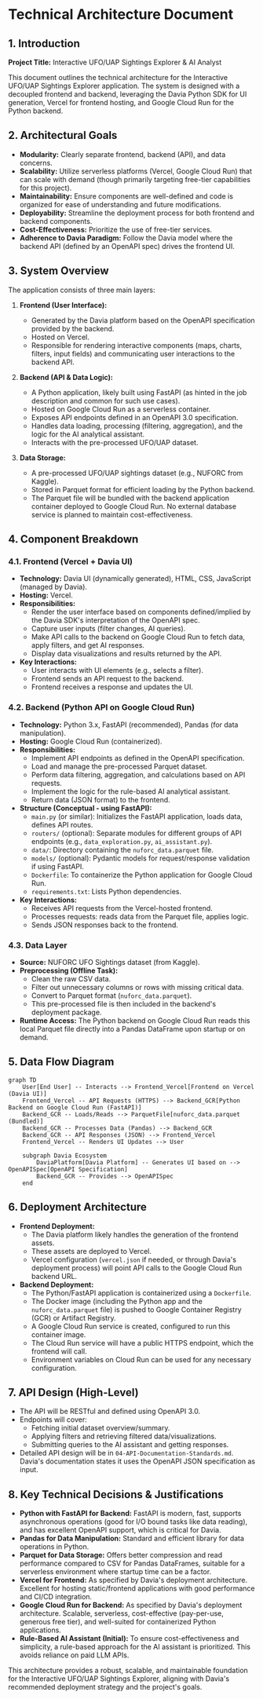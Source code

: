 # Technical Architecture Document

## 1. Introduction

**Project Title:** Interactive UFO/UAP Sightings Explorer & AI Analyst

This document outlines the technical architecture for the Interactive UFO/UAP Sightings Explorer application. The system is designed with a decoupled frontend and backend, leveraging the Davia Python SDK for UI generation, Vercel for frontend hosting, and Google Cloud Run for the Python backend.

## 2. Architectural Goals

*   **Modularity:** Clearly separate frontend, backend (API), and data concerns.
*   **Scalability:** Utilize serverless platforms (Vercel, Google Cloud Run) that can scale with demand (though primarily targeting free-tier capabilities for this project).
*   **Maintainability:** Ensure components are well-defined and code is organized for ease of understanding and future modifications.
*   **Deployability:** Streamline the deployment process for both frontend and backend components.
*   **Cost-Effectiveness:** Prioritize the use of free-tier services.
*   **Adherence to Davia Paradigm:** Follow the Davia model where the backend API (defined by an OpenAPI spec) drives the frontend UI.

## 3. System Overview

The application consists of three main layers:

1.  **Frontend (User Interface):**
    *   Generated by the Davia platform based on the OpenAPI specification provided by the backend.
    *   Hosted on Vercel.
    *   Responsible for rendering interactive components (maps, charts, filters, input fields) and communicating user interactions to the backend API.

2.  **Backend (API & Data Logic):**
    *   A Python application, likely built using FastAPI (as hinted in the job description and common for such use cases).
    *   Hosted on Google Cloud Run as a serverless container.
    *   Exposes API endpoints defined in an OpenAPI 3.0 specification.
    *   Handles data loading, processing (filtering, aggregation), and the logic for the AI analytical assistant.
    *   Interacts with the pre-processed UFO/UAP dataset.

3.  **Data Storage:**
    *   A pre-processed UFO/UAP sightings dataset (e.g., NUFORC from Kaggle).
    *   Stored in Parquet format for efficient loading by the Python backend.
    *   The Parquet file will be bundled with the backend application container deployed to Google Cloud Run. No external database service is planned to maintain cost-effectiveness.

## 4. Component Breakdown

### 4.1. Frontend (Vercel + Davia UI)

*   **Technology:** Davia UI (dynamically generated), HTML, CSS, JavaScript (managed by Davia).
*   **Hosting:** Vercel.
*   **Responsibilities:**
    *   Render the user interface based on components defined/implied by the Davia SDK's interpretation of the OpenAPI spec.
    *   Capture user inputs (filter changes, AI queries).
    *   Make API calls to the backend on Google Cloud Run to fetch data, apply filters, and get AI responses.
    *   Display data visualizations and results returned by the API.
*   **Key Interactions:**
    *   User interacts with UI elements (e.g., selects a filter).
    *   Frontend sends an API request to the backend.
    *   Frontend receives a response and updates the UI.

### 4.2. Backend (Python API on Google Cloud Run)

*   **Technology:** Python 3.x, FastAPI (recommended), Pandas (for data manipulation).
*   **Hosting:** Google Cloud Run (containerized).
*   **Responsibilities:**
    *   Implement API endpoints as defined in the OpenAPI specification.
    *   Load and manage the pre-processed Parquet dataset.
    *   Perform data filtering, aggregation, and calculations based on API requests.
    *   Implement the logic for the rule-based AI analytical assistant.
    *   Return data (JSON format) to the frontend.
*   **Structure (Conceptual - using FastAPI):**
    *   `main.py` (or similar): Initializes the FastAPI application, loads data, defines API routes.
    *   `routers/` (optional): Separate modules for different groups of API endpoints (e.g., `data_exploration.py`, `ai_assistant.py`).
    *   `data/`: Directory containing the `nuforc_data.parquet` file.
    *   `models/` (optional): Pydantic models for request/response validation if using FastAPI.
    *   `Dockerfile`: To containerize the Python application for Google Cloud Run.
    *   `requirements.txt`: Lists Python dependencies.
*   **Key Interactions:**
    *   Receives API requests from the Vercel-hosted frontend.
    *   Processes requests: reads data from the Parquet file, applies logic.
    *   Sends JSON responses back to the frontend.

### 4.3. Data Layer

*   **Source:** NUFORC UFO Sightings dataset (from Kaggle).
*   **Preprocessing (Offline Task):**
    *   Clean the raw CSV data.
    *   Filter out unnecessary columns or rows with missing critical data.
    *   Convert to Parquet format (`nuforc_data.parquet`).
    *   This pre-processed file is then included in the backend's deployment package.
*   **Runtime Access:** The Python backend on Google Cloud Run reads this local Parquet file directly into a Pandas DataFrame upon startup or on demand.

## 5. Data Flow Diagram

```mermaid
graph TD
    User[End User] -- Interacts --> Frontend_Vercel[Frontend on Vercel (Davia UI)]
    Frontend_Vercel -- API Requests (HTTPS) --> Backend_GCR[Python Backend on Google Cloud Run (FastAPI)]
    Backend_GCR -- Loads/Reads --> ParquetFile[nuforc_data.parquet (Bundled)]
    Backend_GCR -- Processes Data (Pandas) --> Backend_GCR
    Backend_GCR -- API Responses (JSON) --> Frontend_Vercel
    Frontend_Vercel -- Renders UI Updates --> User

    subgraph Davia Ecosystem
        DaviaPlatform[Davia Platform] -- Generates UI based on --> OpenAPISpec[OpenAPI Specification]
        Backend_GCR -- Provides --> OpenAPISpec
    end
```

## 6. Deployment Architecture

*   **Frontend Deployment:**
    *   The Davia platform likely handles the generation of the frontend assets.
    *   These assets are deployed to Vercel.
    *   Vercel configuration (`vercel.json` if needed, or through Davia's deployment process) will point API calls to the Google Cloud Run backend URL.
*   **Backend Deployment:**
    *   The Python/FastAPI application is containerized using a `Dockerfile`.
    *   The Docker image (including the Python app and the `nuforc_data.parquet` file) is pushed to Google Container Registry (GCR) or Artifact Registry.
    *   A Google Cloud Run service is created, configured to run this container image.
    *   The Cloud Run service will have a public HTTPS endpoint, which the frontend will call.
    *   Environment variables on Cloud Run can be used for any necessary configuration.

## 7. API Design (High-Level)

*   The API will be RESTful and defined using OpenAPI 3.0.
*   Endpoints will cover:
    *   Fetching initial dataset overview/summary.
    *   Applying filters and retrieving filtered data/visualizations.
    *   Submitting queries to the AI assistant and getting responses.
*   Detailed API design will be in `04-API-Documentation-Standards.md`. Davia's documentation states it uses the OpenAPI JSON specification as input.

## 8. Key Technical Decisions & Justifications

*   **Python with FastAPI for Backend:** FastAPI is modern, fast, supports asynchronous operations (good for I/O bound tasks like data reading), and has excellent OpenAPI support, which is critical for Davia.
*   **Pandas for Data Manipulation:** Standard and efficient library for data operations in Python.
*   **Parquet for Data Storage:** Offers better compression and read performance compared to CSV for Pandas DataFrames, suitable for a serverless environment where startup time can be a factor.
*   **Vercel for Frontend:** As specified by Davia's deployment architecture. Excellent for hosting static/frontend applications with good performance and CI/CD integration.
*   **Google Cloud Run for Backend:** As specified by Davia's deployment architecture. Scalable, serverless, cost-effective (pay-per-use, generous free tier), and well-suited for containerized Python applications.
*   **Rule-Based AI Assistant (Initial):** To ensure cost-effectiveness and simplicity, a rule-based approach for the AI assistant is prioritized. This avoids reliance on paid LLM APIs.

This architecture provides a robust, scalable, and maintainable foundation for the Interactive UFO/UAP Sightings Explorer, aligning with Davia's recommended deployment strategy and the project's goals.
